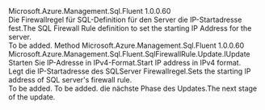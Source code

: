 <Type Name="IWithStartIPAddress" FullName="Microsoft.Azure.Management.Sql.Fluent.SqlFirewallRule.Update.IWithStartIPAddress">
  <TypeSignature Language="C#" Value="public interface IWithStartIPAddress" />
  <TypeSignature Language="ILAsm" Value=".class public interface auto ansi abstract IWithStartIPAddress" />
  <TypeSignature Language="DocId" Value="T:Microsoft.Azure.Management.Sql.Fluent.SqlFirewallRule.Update.IWithStartIPAddress" />
  <TypeSignature Language="VB.NET" Value="Public Interface IWithStartIPAddress" />
  <TypeSignature Language="F#" Value="type IWithStartIPAddress = interface" />
  <AssemblyInfo>
    <AssemblyName>Microsoft.Azure.Management.Sql.Fluent</AssemblyName>
    <AssemblyVersion>1.0.0.60</AssemblyVersion>
  </AssemblyInfo>
  <Interfaces />
  <Docs>
    <summary>
            <span data-ttu-id="0443f-101">Die Firewallregel für SQL-Definition für den Server die IP-Startadresse fest.</span><span class="sxs-lookup"><span data-stu-id="0443f-101">The SQL Firewall Rule definition to set the starting IP Address for the server.</span></span>
            </summary>
    <remarks>To be added.</remarks>
  </Docs>
  <Members>
    <Member MemberName="WithStartIPAddress">
      <MemberSignature Language="C#" Value="public Microsoft.Azure.Management.Sql.Fluent.SqlFirewallRule.Update.IUpdate WithStartIPAddress (string startIPAddress);" />
      <MemberSignature Language="ILAsm" Value=".method public hidebysig newslot virtual instance class Microsoft.Azure.Management.Sql.Fluent.SqlFirewallRule.Update.IUpdate WithStartIPAddress(string startIPAddress) cil managed" />
      <MemberSignature Language="DocId" Value="M:Microsoft.Azure.Management.Sql.Fluent.SqlFirewallRule.Update.IWithStartIPAddress.WithStartIPAddress(System.String)" />
      <MemberSignature Language="VB.NET" Value="Public Function WithStartIPAddress (startIPAddress As String) As IUpdate" />
      <MemberSignature Language="F#" Value="abstract member WithStartIPAddress : string -&gt; Microsoft.Azure.Management.Sql.Fluent.SqlFirewallRule.Update.IUpdate" Usage="iWithStartIPAddress.WithStartIPAddress startIPAddress" />
      <MemberType>Method</MemberType>
      <AssemblyInfo>
        <AssemblyName>Microsoft.Azure.Management.Sql.Fluent</AssemblyName>
        <AssemblyVersion>1.0.0.60</AssemblyVersion>
      </AssemblyInfo>
      <ReturnValue>
        <ReturnType>Microsoft.Azure.Management.Sql.Fluent.SqlFirewallRule.Update.IUpdate</ReturnType>
      </ReturnValue>
      <Parameters>
        <Parameter Name="startIPAddress" Type="System.String" />
      </Parameters>
      <Docs>
        <param name="startIPAddress"><span data-ttu-id="0443f-102">Starten Sie IP-Adresse in IPv4-Format.</span><span class="sxs-lookup"><span data-stu-id="0443f-102">Start IP address in IPv4 format.</span></span></param>
        <summary>
            <span data-ttu-id="0443f-103">Legt die IP-Startadresse des SQLServer Firewallregel.</span><span class="sxs-lookup"><span data-stu-id="0443f-103">Sets the starting IP address of SQL server's firewall rule.</span></span>
            </summary>
        <returns>To be added.</returns>
        <remarks>To be added.</remarks>
        <return><span data-ttu-id="0443f-104">die nächste Phase des Updates.</span><span class="sxs-lookup"><span data-stu-id="0443f-104">The next stage of the update.</span></span></return>
      </Docs>
    </Member>
  </Members>
</Type>